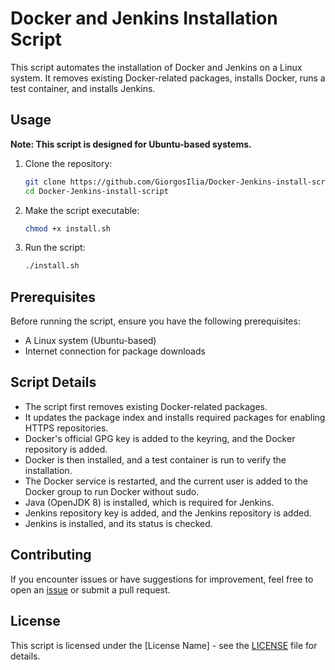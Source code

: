 # Docker and Jenkins Installation Script

This script automates the installation of Docker and Jenkins on a Linux system. It removes existing Docker-related packages, installs Docker, runs a test container, and installs Jenkins.

## Usage

**Note: This script is designed for Ubuntu-based systems.**

1. Clone the repository:

    ```bash
    git clone https://github.com/GiorgosIlia/Docker-Jenkins-install-script.git
    cd Docker-Jenkins-install-script
    ```

2. Make the script executable:

    ```bash
    chmod +x install.sh
    ```

3. Run the script:

    ```bash
    ./install.sh
    ```

## Prerequisites

Before running the script, ensure you have the following prerequisites:

- A Linux system (Ubuntu-based)
- Internet connection for package downloads

## Script Details

- The script first removes existing Docker-related packages.
- It updates the package index and installs required packages for enabling HTTPS repositories.
- Docker's official GPG key is added to the keyring, and the Docker repository is added.
- Docker is then installed, and a test container is run to verify the installation.
- The Docker service is restarted, and the current user is added to the Docker group to run Docker without sudo.
- Java (OpenJDK 8) is installed, which is required for Jenkins.
- Jenkins repository key is added, and the Jenkins repository is added.
- Jenkins is installed, and its status is checked.

## Contributing

If you encounter issues or have suggestions for improvement, feel free to open an [issue](https://github.com/GiorgosIlia/Docker-Jenkins-install-script/issues) or submit a pull request.

## License

This script is licensed under the [License Name] - see the [LICENSE](LICENSE) file for details.

